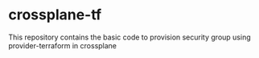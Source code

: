# crossplane-tf

This repository contains the basic code to provision security group using provider-terraform in crossplane
